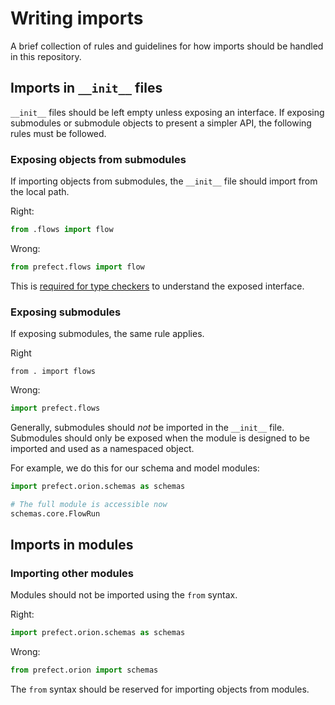 # Writing imports

A brief collection of rules and guidelines for how imports should be handled in this repository.

## Imports in `__init__` files

`__init__` files should be left empty unless exposing an interface. If exposing submodules or submodule objects to present a simpler API, the following rules must be followed.

### Exposing objects from submodules

If importing objects from submodules, the `__init__` file should import from the local path.

Right:

```python
from .flows import flow
```

Wrong:

```python
from prefect.flows import flow
```

This is [required for type checkers](https://github.com/microsoft/pyright/blob/main/docs/typed-libraries.md#library-interface) to understand the exposed interface.

### Exposing submodules

If exposing submodules, the same rule applies.

Right

```
from . import flows
```

Wrong:

```python
import prefect.flows
```

Generally, submodules should _not_ be imported in the `__init__` file. Submodules should only be exposed when the module is designed to be imported and used as a namespaced object. 

For example, we do this for our schema and model modules:

```python
import prefect.orion.schemas as schemas

# The full module is accessible now
schemas.core.FlowRun
```

## Imports in modules

### Importing other modules

Modules should not be imported using the `from` syntax.

Right:

```python
import prefect.orion.schemas as schemas
```

Wrong:

```python
from prefect.orion import schemas
```

The `from` syntax should be reserved for importing objects from modules.